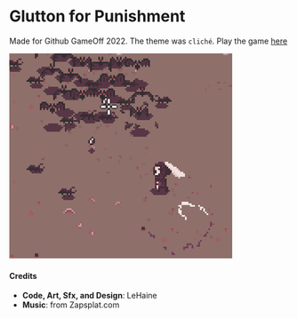 # Glutton for Punishment

Made for Github GameOff 2022. The theme was `cliché`. Play the game [here](https://lehaine.itch.io/glutton-for-punishment)

![gif](/itchio/gif1.gif)

#### Credits
* **Code, Art, Sfx, and Design**: LeHaine
* **Music**: from Zapsplat.com
